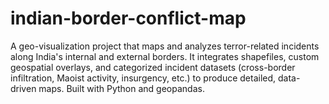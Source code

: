 # indian-border-conflict-map
A geo-visualization project that maps and analyzes terror-related incidents along India's internal and external borders. It integrates shapefiles, custom geospatial overlays, and categorized incident datasets (cross-border infiltration, Maoist activity, insurgency, etc.) to produce detailed, data-driven maps. Built with Python and geopandas.

